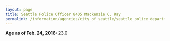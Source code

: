 ```yaml
---
layout: page
title: Seattle Police Officer 8405 Mackenzie C. Ray
permalink: /information/agencies/city_of_seattle/seattle_police_department/copbook/8405/
---
```


**Age as of Feb. 24, 2016:** 23.0
